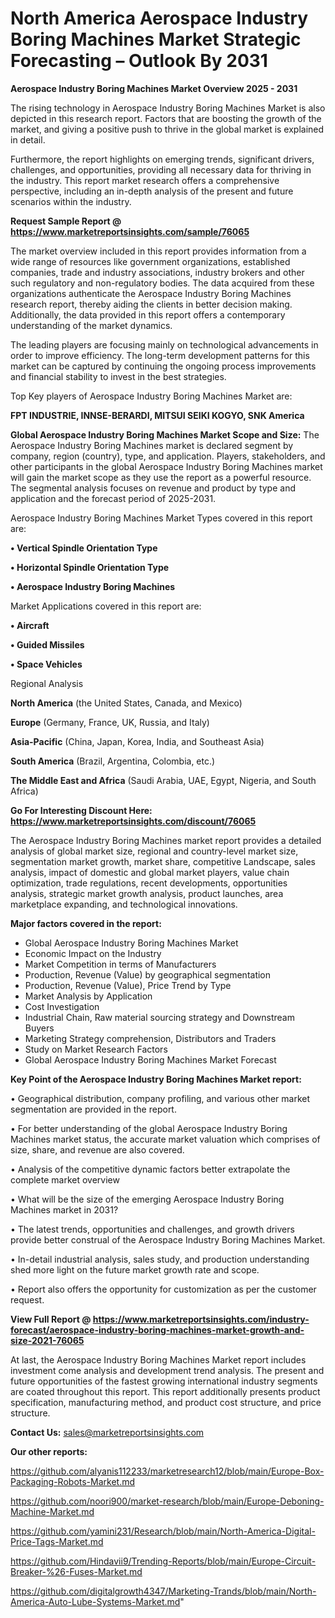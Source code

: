 # North America Aerospace Industry Boring Machines Market Strategic Forecasting – Outlook By 2031

<Strong> Aerospace Industry Boring Machines Market Overview 2025 - 2031</strong>

The rising technology in Aerospace Industry Boring Machines Market is also depicted in this research report. Factors that are boosting the growth of the market, and giving a positive push to thrive in the global market is explained in detail.

Furthermore, the report highlights on emerging trends, significant drivers, challenges, and opportunities, providing all necessary data for thriving in the industry. This report market research offers a comprehensive perspective, including an in-depth analysis of the present and future scenarios within the industry.

<strong>Request Sample Report @ <a href=https://www.marketreportsinsights.com/sample/76065>https://www.marketreportsinsights.com/sample/76065</a></strong>

The market overview included in this report provides information from a wide range of resources like government organizations, established companies, trade and industry associations, industry brokers and other such regulatory and non-regulatory bodies. The data acquired from these organizations authenticate the Aerospace Industry Boring Machines research report, thereby aiding the clients in better decision making. Additionally, the data provided in this report offers a contemporary understanding of the market dynamics.

The leading players are focusing mainly on technological advancements in order to improve efficiency. The long-term development patterns for this market can be captured by continuing the ongoing process improvements and financial stability to invest in the best strategies.

Top Key players of Aerospace Industry Boring Machines Market are:

<strong>FPT INDUSTRIE, INNSE-BERARDI, MITSUI SEIKI KOGYO, SNK America</strong>

<strong><b>Global Aerospace Industry Boring Machines Market Scope and Size:</b></strong>
The Aerospace Industry Boring Machines market is declared segment by company, region (country), type, and application. Players, stakeholders, and other participants in the global Aerospace Industry Boring Machines market will gain the market scope as they use the report as a powerful resource. The segmental analysis focuses on revenue and product by type and application and the forecast period of 2025-2031.

Aerospace Industry Boring Machines Market Types covered in this report are:

<strong>• Vertical Spindle Orientation Type

• Horizontal Spindle Orientation Type

• Aerospace Industry Boring Machines</strong>

Market Applications covered in this report are:

<strong>• Aircraft

• Guided Missiles

• Space Vehicles</strong> 

Regional Analysis

<strong>North America</strong> (the United States, Canada, and Mexico)

<strong>Europe</strong> (Germany, France, UK, Russia, and Italy)

<strong>Asia-Pacific</strong> (China, Japan, Korea, India, and Southeast Asia)

<strong>South America</strong> (Brazil, Argentina, Colombia, etc.)

<strong>The Middle East and Africa</strong> (Saudi Arabia, UAE, Egypt, Nigeria, and South Africa)

<strong>Go For Interesting Discount Here: <a href=https://www.marketreportsinsights.com/discount/76065>https://www.marketreportsinsights.com/discount/76065</a></strong>

The Aerospace Industry Boring Machines market report provides a detailed analysis of global market size, regional and country-level market size, segmentation market growth, market share, competitive Landscape, sales analysis, impact of domestic and global market players, value chain optimization, trade regulations, recent developments, opportunities analysis, strategic market growth analysis, product launches, area marketplace expanding, and technological innovations.

<strong><b>Major factors covered in the report:</b></strong>
<ul>
  <li>Global Aerospace Industry Boring Machines Market </li>
  <li>Economic Impact on the Industry</li>
  <li>Market Competition in terms of Manufacturers</li>
  <li>Production, Revenue (Value) by geographical segmentation</li>
  <li>Production, Revenue (Value), Price Trend by Type</li>
  <li>Market Analysis by Application</li>
  <li>Cost Investigation</li>
  <li>Industrial Chain, Raw material sourcing strategy and Downstream Buyers</li>
  <li>Marketing Strategy comprehension, Distributors and Traders</li>
  <li>Study on Market Research Factors</li>
  <li>Global Aerospace Industry Boring Machines Market Forecast</li>
</ul>

<strong><b>Key Point of the Aerospace Industry Boring Machines Market report:</b></strong>

• Geographical distribution, company profiling, and various other market segmentation are provided in the report.

• For better understanding of the global Aerospace Industry Boring Machines market status, the accurate market valuation which comprises of size, share, and revenue are also covered.

• Analysis of the competitive dynamic factors better extrapolate the complete market overview

• What will be the size of the emerging Aerospace Industry Boring Machines market in 2031?

• The latest trends, opportunities and challenges, and growth drivers provide better construal of the Aerospace Industry Boring Machines Market.

• In-detail industrial analysis, sales study, and production understanding shed more light on the future market growth rate and scope.

• Report also offers the opportunity for customization as per the customer request.

<strong><b>View Full Report @ <a href=https://www.marketreportsinsights.com/industry-forecast/aerospace-industry-boring-machines-market-growth-and-size-2021-76065>https://www.marketreportsinsights.com/industry-forecast/aerospace-industry-boring-machines-market-growth-and-size-2021-76065</a></b></strong>


At last, the Aerospace Industry Boring Machines Market report includes investment come analysis and development trend analysis. The present and future opportunities of the fastest growing international industry segments are coated throughout this report. This report additionally presents product specification, manufacturing method, and product cost structure, and price structure.

<strong>Contact Us:</strong>
sales@marketreportsinsights.com

<strong>Our other reports:</strong>

<a href=https://github.com/alyanis112233/marketresearch12/blob/main/Europe-Box-Packaging-Robots-Market.md>https://github.com/alyanis112233/marketresearch12/blob/main/Europe-Box-Packaging-Robots-Market.md</a>

<a href=https://github.com/noori900/market-research/blob/main/Europe-Deboning-Machine-Market.md>https://github.com/noori900/market-research/blob/main/Europe-Deboning-Machine-Market.md</a>

<a href=https://github.com/yamini231/Research/blob/main/North-America-Digital-Price-Tags-Market.md>https://github.com/yamini231/Research/blob/main/North-America-Digital-Price-Tags-Market.md</a>

<a href=https://github.com/Hindavii9/Trending-Reports/blob/main/Europe-Circuit-Breaker-%26-Fuses-Market.md>https://github.com/Hindavii9/Trending-Reports/blob/main/Europe-Circuit-Breaker-%26-Fuses-Market.md</a>

<a href=https://github.com/digitalgrowth4347/Marketing-Trands/blob/main/North-America-Auto-Lube-Systems-Market.md>https://github.com/digitalgrowth4347/Marketing-Trands/blob/main/North-America-Auto-Lube-Systems-Market.md</a>"
